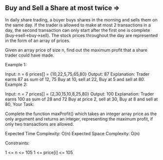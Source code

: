 Buy and Sell a Share at most twice  =>
----------------------------------


In daily share trading, a buyer buys shares in the morning and sells them on the same day. If the trader is allowed to make at most 2 transactions in a day, the second transaction can only start after the first one is complete (buy->sell->buy->sell). The stock prices throughout the day are represented in the form of an array of prices. 

Given an array price of size n, find out the maximum profit that a share trader could have made.

Example 1:

Input:
n = 6
prices[] = {10,22,5,75,65,80}
Output:
87
Explanation:
Trader earns 87 as sum of 12, 75 Buy at 10, sell at 22, Buy at 5 and sell at 80.
Example 2:

Input:
n = 7
prices[] = {2,30,15,10,8,25,80}
Output:
100
Explanation:
Trader earns 100 as sum of 28 and 72 Buy at price 2, sell at 30, Buy at 8 and sell at 80,
Your Task:

Complete the function maxProfit() which takes an integer array price as the only argument and returns an integer, representing the maximum profit, if only two transactions are allowed.

Expected Time Complexity: O(n)
Expected Space Complexity: O(n)

Constraints:

1 <= n <= 105
1 <= price[i] <= 105
